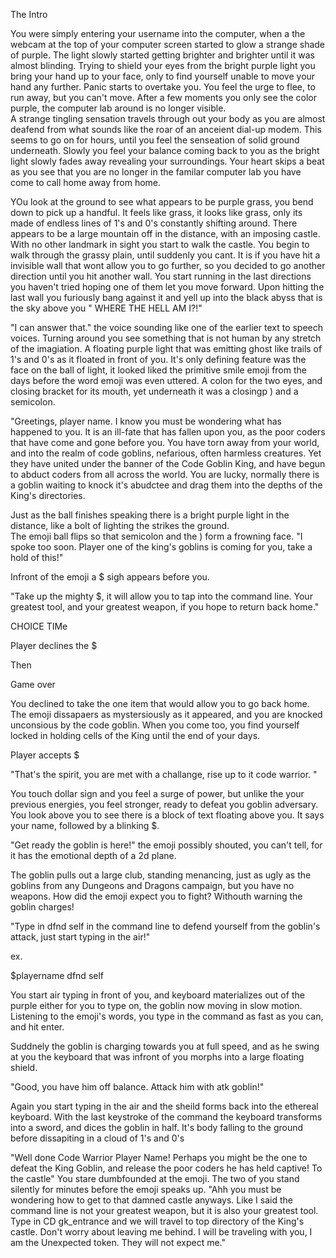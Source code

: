 The Intro

 You were simply entering your username into the computer, when a the webcam at the top of your computer screen started to glow a strange shade of purple.  The light slowly started getting brighter and brighter until it was almost blinding.  Trying to shield your eyes from the bright purple light you bring your hand up to your face, only to find yourself unable to move your hand any further.  Panic starts to overtake you.  You feel the urge to flee, to run away, but you can't move. After a few moments you only see the color purple, the computer lab around is no longer visible.  
  A strange tingling sensation travels through out your body as you are almost deafend from what sounds like the roar of an anceient dial-up modem. This seems to go on for hours, until you feel the senseation of solid ground underneath.  Slowly you feel your balance coming back to you as the bright light slowly fades away revealing your surroundings. Your heart skips a beat as you see that you are no longer in the familar computer lab you have come to call home away from home.

  YOu look at the ground to see what appears to be purple grass, you bend down to pick up a handful.  It feels like grass, it looks like grass, only its made of endless lines of 1's and 0's constantly shifting around.  There appears to be a large mountain off in the distance, with an imposing castle.  With no other landmark in sight you start to walk the castle.  You begin to walk through the grassy plain, until suddenly you cant.  It is if you have hit a invisible wall that wont allow you to go further, so you decided to go another direction until you hit another wall.  You start running in the last directions you haven't tried hoping one of them let you move forward.   Upon hitting the last wall you furiously bang against it and yell up into the black abyss that is the sky above you " WHERE THE HELL AM I?!"

  "I can answer that."  the voice sounding like one of the earlier text to speech voices. Turning around you see something that is not human by any stretch of the imagiation.  A floating purple light that was emitting ghost like trails of 1's and 0's as it floated in front of you. It's only defining feature was the face on the ball of light, it looked liked the primitive smile emoji from the days before the word emoji was even uttered. A colon for the two eyes, and closing bracket for its mouth, yet underneath it was a closingp ) and a semicolon.

  "Greetings, <span>player name</span>.  I know you must be wondering what has happened to you.  It is an ill-fate that has fallen upon you, as the poor coders that have come and gone before you. You have torn away from your world, and into the realm of code goblins, nefarious, often harmless creatures. Yet they have united under the banner of the Code Goblin King, and have begun to abduct coders from all across the world. You are lucky, normally there is a goblin waiting to knock it's abudctee and drag them into the depths of the King's directories.

  Just as the ball finishes speaking there is a bright purple light in the distance, like a bolt of lighting the strikes the ground.  
  The emoji ball flips so that semicolon and the ) form a frowning face.
  "I spoke too soon.  <span> Player </span> one of the king's goblins is coming for you, take a hold of this!"

  Infront of the emoji a $ sigh appears before you.

  "Take up the mighty $, it will allow you to tap into the command line. Your greatest tool, and your greatest weapon, if you hope to return back home."

  CHOICE TIMe

  Player declines the $

  Then

Game over

You declined to take the one item that would allow you to go back home.  The emoji dissapaers as mystersiously as it appeared, and you are knocked unconsious by the code goblin. When you come too, you find yourself locked in holding cells of the King until the end of your days.

  Player accepts $

  "That's the spirit, you are met with a challange, rise up to it code warrior. "

  You touch dollar sign and you feel a surge of power, but unlike the your previous energies, you feel stronger, ready to defeat you goblin adversary.  You look above you to see there is a block of text floating above you. It says your name, followed by a blinking $.

  "Get ready the goblin is here!" the emoji possibly shouted, you can't tell, for it has the emotional depth of a 2d plane.

  The goblin pulls out a large club, standing menancing, just as ugly as the goblins from any Dungeons and Dragons campaign, but you have no weapons. How did the emoji expect you to fight?  Withouth warning the goblin charges!

  "Type in dfnd self in the command line to defend yourself from the goblin's attack, just start typing in the air!"

  ex.

  $playername dfnd self

You start air typing in front of you, and keyboard materializes out of the purple either for you to type on, the goblin now moving in slow motion.  Listening to the emoji's words, you type in the command as fast as you can, and hit enter.

Suddnely the goblin is charging towards you at full speed, and as he swing at you the keyboard that was infront of you morphs into a large floating shield.

"Good, you have him off balance. Attack him with atk goblin!"

Again you start typing in the air and the sheild forms back into the ethereal keyboard.  With the last keystroke of the command the keyboard transforms into a sword, and dices the goblin in half.  It's body falling to the ground before dissapiting in a cloud of 1's and 0's


"Well done Code Warrior <span> Player Name</span>! Perhaps you might be the one to defeat the King Goblin, and release the poor coders he has held captive! To the castle"  You stare dumbfounded at the emoji. The two of you stand silently for minutes before the emoji speaks up. "Ahh you must be wondering how to get to that damned castle anyways.  Like I said the command line is not your greatest weapon, but it is also your greatest tool.  Type in CD gk_entrance and we will travel to top directory of the King's castle.  Don't worry about leaving me behind. I will be traveling with you, I am the Unexpected token. They will not expect me."
